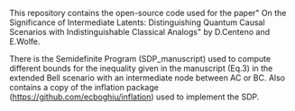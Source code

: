 This repository contains the open-source code used for the paper" On the Significance of Intermediate Latents:
Distinguishing Quantum Causal Scenarios with Indistinguishable Classical Analogs" by D.Centeno and E.Wolfe.

There is the Semidefinite Program (SDP_manuscript) used to compute different bounds for the inequality given in the manuscript (Eq.3)
in the extended Bell scenario with an intermediate node between AC or BC.
Also contains a copy of the inflation package (https://github.com/ecboghiu/inflation) used to implement the SDP.

